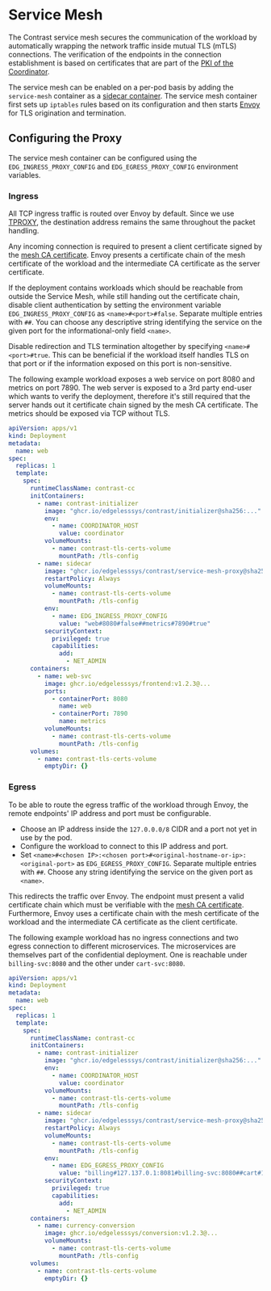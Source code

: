 # Service Mesh

The Contrast service mesh secures the communication of the workload by automatically
wrapping the network traffic inside mutual TLS (mTLS) connections. The
verification of the endpoints in the connection establishment is based on
certificates that are part of the
[PKI of the Coordinator](../architecture/certificates.md).

The service mesh can be enabled on a per-pod basis by adding the `service-mesh`
container as a [sidecar container](https://kubernetes.io/docs/concepts/workloads/pods/sidecar-containers/).
The service mesh container first sets up `iptables`
rules based on its configuration and then starts [Envoy](https://www.envoyproxy.io/)
for TLS origination and termination.

## Configuring the Proxy

The service mesh container can be configured using the `EDG_INGRESS_PROXY_CONFIG`
and `EDG_EGRESS_PROXY_CONFIG` environment variables.

### Ingress

All TCP ingress traffic is routed over Envoy by default. Since we use
[TPROXY](https://docs.kernel.org/networking/tproxy.html), the destination address
remains the same throughout the packet handling.

Any incoming connection is required to present a client certificate signed by the
[mesh CA certificate](../architecture/certificates.md#usage-of-the-different-certificates).
Envoy presents a certificate chain of the mesh
certificate of the workload and the intermediate CA certificate as the server certificate.

If the deployment contains workloads which should be reachable from outside the
Service Mesh, while still handing out the certificate chain, disable client
authentication by setting the environment variable `EDG_INGRESS_PROXY_CONFIG` as
`<name>#<port>#false`. Separate multiple entries with `##`. You can choose any
descriptive string identifying the service on the given port for the
informational-only field `<name>`.

Disable redirection and TLS termination altogether by specifying
`<name>#<port>#true`. This can be beneficial if the workload itself handles TLS
on that port or if the information exposed on this port is non-sensitive.

The following example workload exposes a web service on port 8080 and metrics on
port 7890. The web server is exposed to a 3rd party end-user which wants to
verify the deployment, therefore it's still required that the server hands out
it certificate chain signed by the mesh CA certificate. The metrics should be
exposed via TCP without TLS.

```yaml
apiVersion: apps/v1
kind: Deployment
metadata:
  name: web
spec:
  replicas: 1
  template:
    spec:
      runtimeClassName: contrast-cc
      initContainers:
        - name: contrast-initializer
          image: "ghcr.io/edgelesssys/contrast/initializer@sha256:..."
          env:
            - name: COORDINATOR_HOST
              value: coordinator
          volumeMounts:
            - name: contrast-tls-certs-volume
              mountPath: /tls-config
        - name: sidecar
          image: "ghcr.io/edgelesssys/contrast/service-mesh-proxy@sha256:..."
          restartPolicy: Always
          volumeMounts:
            - name: contrast-tls-certs-volume
              mountPath: /tls-config
          env:
            - name: EDG_INGRESS_PROXY_CONFIG
              value: "web#8080#false##metrics#7890#true"
          securityContext:
            privileged: true
            capabilities:
              add:
                - NET_ADMIN
      containers:
        - name: web-svc
          image: ghcr.io/edgelesssys/frontend:v1.2.3@...
          ports:
            - containerPort: 8080
              name: web
            - containerPort: 7890
              name: metrics
          volumeMounts:
            - name: contrast-tls-certs-volume
              mountPath: /tls-config
      volumes:
        - name: contrast-tls-certs-volume
          emptyDir: {}
```

### Egress

To be able to route the egress traffic of the workload through Envoy, the remote
endpoints' IP address and port must be configurable.

* Choose an IP address inside the `127.0.0.0/8` CIDR and a port not yet in use
by the pod.
* Configure the workload to connect to this IP address and port.
* Set `<name>#<chosen IP>:<chosen port>#<original-hostname-or-ip>:<original-port>`
as `EDG_EGRESS_PROXY_CONFIG`. Separate multiple entries with `##`. Choose any
string identifying the service on the given port as `<name>`.

This redirects the traffic over Envoy. The endpoint must present a valid
certificate chain which must be verifiable with the
[mesh CA certificate](../architecture/certificates.md#usage-of-the-different-certificates).
Furthermore, Envoy uses a certificate chain with the mesh certificate of the workload
and the intermediate CA certificate as the client certificate.

The following example workload has no ingress connections and two egress
connection to different microservices. The microservices are themselves part
of the confidential deployment. One is reachable under `billing-svc:8080` and
the other under `cart-svc:8080`.

```yaml
apiVersion: apps/v1
kind: Deployment
metadata:
  name: web
spec:
  replicas: 1
  template:
    spec:
      runtimeClassName: contrast-cc
      initContainers:
        - name: contrast-initializer
          image: "ghcr.io/edgelesssys/contrast/initializer@sha256:..."
          env:
            - name: COORDINATOR_HOST
              value: coordinator
          volumeMounts:
            - name: contrast-tls-certs-volume
              mountPath: /tls-config
        - name: sidecar
          image: "ghcr.io/edgelesssys/contrast/service-mesh-proxy@sha256:..."
          restartPolicy: Always
          volumeMounts:
            - name: contrast-tls-certs-volume
              mountPath: /tls-config
          env:
            - name: EDG_EGRESS_PROXY_CONFIG
              value: "billing#127.137.0.1:8081#billing-svc:8080##cart#127.137.0.2:8081#cart-svc:8080"
          securityContext:
            privileged: true
            capabilities:
              add:
                - NET_ADMIN
      containers:
        - name: currency-conversion
          image: ghcr.io/edgelesssys/conversion:v1.2.3@...
          volumeMounts:
            - name: contrast-tls-certs-volume
              mountPath: /tls-config
      volumes:
        - name: contrast-tls-certs-volume
          emptyDir: {}
```
